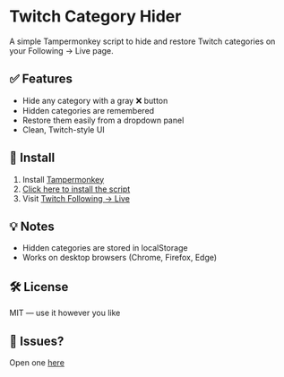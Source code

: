 # Twitch Category Hider

A simple Tampermonkey script to hide and restore Twitch categories on your Following → Live page.

## ✅ Features
- Hide any category with a gray ❌ button
- Hidden categories are remembered
- Restore them easily from a dropdown panel
- Clean, Twitch-style UI

## 🚀 Install
1. Install [Tampermonkey](https://tampermonkey.net)
2. [Click here to install the script](https://yourgithub.io/twitch-category-hider/twitch-category-hider.user.js)
3. Visit [Twitch Following → Live](https://www.twitch.tv/directory/following/live)

## 💡 Notes
- Hidden categories are stored in localStorage
- Works on desktop browsers (Chrome, Firefox, Edge)

## 🛠 License
MIT — use it however you like

## 🐛 Issues?
Open one [here](https://github.com/yourname/twitch-category-hider/issues)
